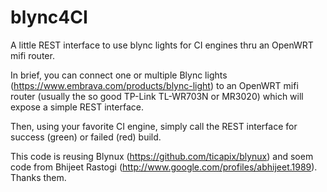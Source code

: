 # blync4CI
A little REST interface to use blync lights for CI engines thru an OpenWRT mifi router.

In brief, you can connect one or multiple Blync lights (https://www.embrava.com/products/blync-light) to an OpenWRT mifi router (usually the so good TP-Link TL-WR703N or MR3020) which will expose a simple REST interface.

Then, using your favorite CI engine, simply call the REST interface for success (green) or failed (red) build.

This code is reusing Blynux (https://github.com/ticapix/blynux) and soem code from Bhijeet Rastogi (http://www.google.com/profiles/abhijeet.1989). Thanks them.

